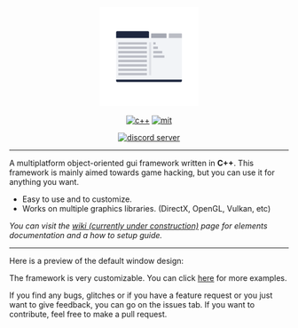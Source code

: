 <p align="center">
  <img width="178" src="resources/fgui_logo.png" alt="logo">
</p>

<p align="center">
    <a href="https://en.wikipedia.org/wiki/C%2B%2B"><img src="https://img.shields.io/badge/language-C++-red?style=for-the-badge" alt="c++"></a>
      <a href="https://github.com/otvv/fgui/blob/master/LICENSE"><img src="https://img.shields.io/badge/license-MIT-yellowgreen?style=for-the-badge" alt="mit"></a>
</p>

<p align="center"> 
  <a href="https://discord.gg/Kqz5NhP"><img width="275" src="https://discordapp.com/api/guilds/626007641037996073/widget.png?style=banner2" alt="discord server"></a>
</p>

***

A multiplatform object-oriented gui framework written in **C++**. This framework is mainly aimed towards game hacking, but you can use it for anything you want.

* Easy to use and to customize.
* Works on multiple graphics libraries. (DirectX, OpenGL, Vulkan, etc)

_You can visit the [wiki (currently under construction)](https://github.com/otvv/fgui/wiki) page for elements documentation and a how to setup guide._

***

Here is a preview of the default window design:

The framework is very customizable. You can click [here](https://github.com/otvv/fgui/tree/master/resources) for more examples.

If you find any bugs, glitches or if you have a feature request or you just want to give feedback, you can go on the issues tab. 
If you want to contribute, feel free to make a pull request.
